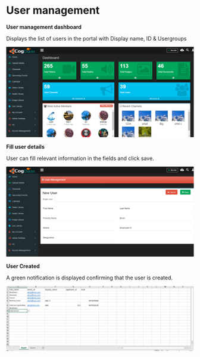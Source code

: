 # User management

**User management dashboard**

Displays the list of users in the portal with Display name, ID & Usergroups

![](../../.gitbook/assets/image%20%28105%29.png)

**Fill user details**

User can fill relevant information in the fields and click save.

![](../../.gitbook/assets/image%20%2822%29.png)

**User Created**

A green notification is displayed confirming that the user is created.

![](../../.gitbook/assets/image%20%28104%29.png)

